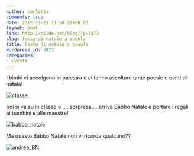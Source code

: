 ```yaml
---
author: carlotta
comments: true
date: 2012-12-21 11:58:29+00:00
layout: post
link: http://pilde.net/blog/?p=3473
slug: festa-di-natale-a-scuola
title: Festa di natale a scuola
wordpress_id: 3473
categories:
- Eventi
---
```


I bimbi ci accolgono in palestra e ci fanno ascoltare tante poesie e canti di natale!

![classe.]({{baseurl}}/uploads/2013/01/classe..jpg)


poi si va su in classe e .... sorpresa.... arriva Babbo Natale a portare i regali ai bambini e alle maestre!

![babbo_natale]({{baseurl}}/uploads/2013/01/babbo_natale.jpg)




Ma questo Babbo Natale non vi ricorda qualcuno??

![andrea_BN]({{baseurl}}/uploads/2013/01/andrea_BN.jpg)



